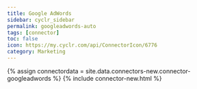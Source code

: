 ```yaml
---
title: Google AdWords
sidebar: cyclr_sidebar
permalink: googleadwords-auto
tags: [connector]
toc: false
icon: https://my.cyclr.com/api/ConnectorIcon/6776
category: Marketing
---
```

{% assign connectordata = site.data.connectors-new.connector-googleadwords %}
{% include connector-new.html %}	